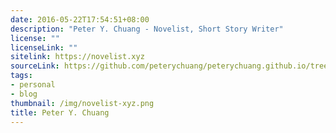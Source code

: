 ```yaml
---
date: 2016-05-22T17:54:51+08:00
description: "Peter Y. Chuang - Novelist, Short Story Writer"
license: ""
licenseLink: ""
sitelink: https://novelist.xyz
sourceLink: https://github.com/peterychuang/peterychuang.github.io/tree/source
tags:
- personal
- blog
thumbnail: /img/novelist-xyz.png
title: Peter Y. Chuang
---
```

